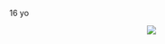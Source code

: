 16 yo


<p align="center">
  <img src="https://discord.c99.nl/widget/theme-3/852584345998065704.png">
</p>
